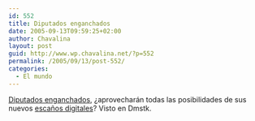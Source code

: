 ```yaml
---
id: 552
title: Diputados enganchados
date: 2005-09-13T09:59:25+02:00
author: Chavalina
layout: post
guid: http://www.wp.chavalina.net/?p=552
permalink: /2005/09/13/post-552/
categories:
  - El mundo
---
```

<a href="http://www.elmundo.es/documentos/2005/09/espana/congreso/test.html" target="_blank">Diputados enganchados</a>, &iquest;aprovecharán todas las posibilidades de sus nuevos <a href="http://www.elmundo.es/documentos/2005/09/espana/congreso/" target="_blank">esca&ntilde;os digitales</a>? Visto en Dmstk.